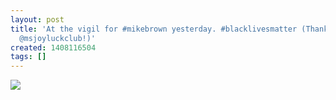 ```yaml
---
layout: post
title: 'At the vigil for #mikebrown yesterday. #blacklivesmatter (Thanks for the photo
  @msjoyluckclub!)'
created: 1408116504
tags: []
---
```

![](http://37.media.tumblr.com/9f49eba02441a9dd67deaa93af815bb1/tumblr_nactncchud1rsr8w3o1_500.jpg)



